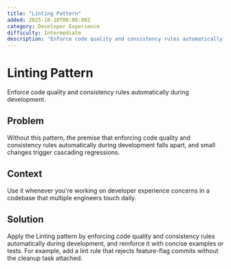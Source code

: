 ```yaml
---
title: "Linting Pattern"
added: 2025-10-10T00:00:00Z
category: Developer Experience
difficulty: Intermediate
description: "Enforce code quality and consistency rules automatically during development."
---
```

# Linting Pattern

Enforce code quality and consistency rules automatically during development.

## Problem

Without this pattern, the premise that enforcing code quality and consistency rules automatically during development falls apart, and small changes trigger cascading regressions.

## Context

Use it whenever you're working on developer experience concerns in a codebase that multiple engineers touch daily.

## Solution

Apply the Linting pattern by enforcing code quality and consistency rules automatically during development, and reinforce it with concise examples or tests. For example, add a lint rule that rejects feature-flag commits without the cleanup task attached.
